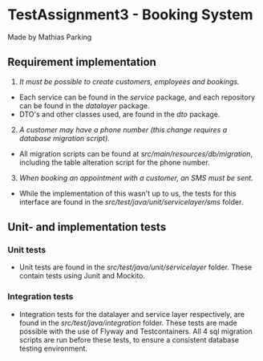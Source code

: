# TestAssignment3 - Booking System
Made by Mathias Parking
## Requirement implementation
1. *It must be possible to create customers, employees and bookings.*
  - Each service can be found in the *service* package, and each repository can be found in the *datalayer* package.
  - DTO's and other classes used, are found in the *dto* package.
2. *A customer may have a phone number (this change requires a database migration script).*
  - All migration scripts can be found at *src/main/resources/db/migration*, including the table alteration script for the phone number.
3. *When booking an appointment with a customer, an SMS must be sent.*
  - While the implementation of this wasn't up to us, the tests for this interface are found in the *src/test/java/unit/servicelayer/sms* folder.

## Unit- and implementation tests
### Unit tests
- Unit tests are found in the *src/test/java/unit/servicelayer* folder. These contain tests using Junit and Mockito.
### Integration tests
- Integration tests for the datalayer and service layer respectively, are found in the *src/test/java/integration* folder. 
These tests are made possible with the use of Flyway and Testcontainers. All 4 sql migration scripts are run before these tests, to ensure a consistent database testing environment.
